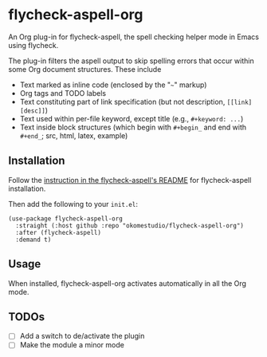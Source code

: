 # flycheck-aspell-org

An Org plug-in for flycheck-aspell, the spell checking helper mode in
Emacs using flycheck.

The plug-in filters the aspell output to skip spelling errors that
occur within some Org document structures. These include

- Text marked as inline code (enclosed by the "`~`" markup)
- Org tags and TODO labels
- Text constituting part of link specification (but not description, `[[link][desc]]`)
- Text used within per-file keyword, except title (e.g., `#+keyword: ...`)
- Text inside block structures (which begin with `#+begin_` and end with `#+end_`; src, html, latex, example)

## Installation

Follow the [instruction in the flycheck-aspell's
README](https://github.com/leotaku/flycheck-aspell/) for
flycheck-aspell installation.

Then add the following to your `init.el`:

``` emacs-lisp
(use-package flycheck-aspell-org
  :straight (:host github :repo "okomestudio/flycheck-aspell-org")
  :after (flycheck-aspell)
  :demand t)
```

## Usage

When installed, flycheck-aspell-org activates automatically in all the
Org mode.

## TODOs

- [ ] Add a switch to de/activate the plugin
- [ ] Make the module a minor mode
